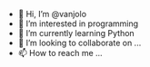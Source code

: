 - 👋 Hi, I’m @vanjolo
- 👀 I’m interested in programming
- 🌱 I’m currently learning Python
- 💞️ I’m looking to collaborate on ...
- 📫 How to reach me ...

<!---
vanjolo/vanjolo is a ✨ special ✨ repository because its `README.md` (this file) appears on your GitHub profile.
You can click the Preview link to take a look at your changes.
--->
